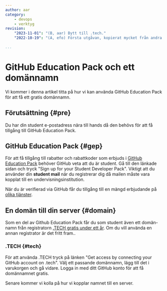 ```yaml
---
author: aar
category:
    - devops
    - verktyg
revision:
    "2023-11-01": "(B, aar) Bytt till .tech."
    "2022-10-19": "(A, efo) Första utgåvan, kopierat mycket från andra artikeln om education pack on digital ocean."

...
```

GitHub Education Pack och ett domännamn
==================================

Vi kommer i denna artikel titta på hur vi kan använda GitHub Education Pack för att få ett gratis domännamn.

<!--more-->



Förutsättning {#pre}
--------------------------------------

Du har din student e-postadress nära till hands då den behövs för att få tillgång till GitHub Education Pack.



GitHub Education Pack {#gep}
--------------------------------------

För att få tillgång till rabatter och rabattkoder som erbjuds i [GitHub Education Pack](https://education.github.com/pack) behöver GitHub veta att du är student. Gå till den länkade sidan och tryck "Sign up for your Student Developer Pack". Viktigt att du använder din **student mail** när du registrerar dig då mailen måste vara kopplat till en undervisningsinstitution.

När du är verifierad via GitHub får du tillgång till en mängd erbjudande på [olika tjänster](https://education.github.com/pack/offers).



En domän till din server {#domain}
--------------------------------------

Som en del av Github Education Pack får du som student även ett domän-namn från registratorn [.TECH gratis under ett år](https://education.github.com/pack/offers?sort=popularity&tag=Domains). Om du vill använda en annan registrator är det fritt fram..

### .TECH {#tech}

För att använda .TECH tryck på länken "Get access by connecting your GitHub account on .tech". Välj ett passande domännamn, lägg till det i varukorgen och gå vidare. Logga in med ditt GitHub konto för att få domännamnet gratis.

Senare kommer vi kolla på hur vi kopplar namnet till en server.
